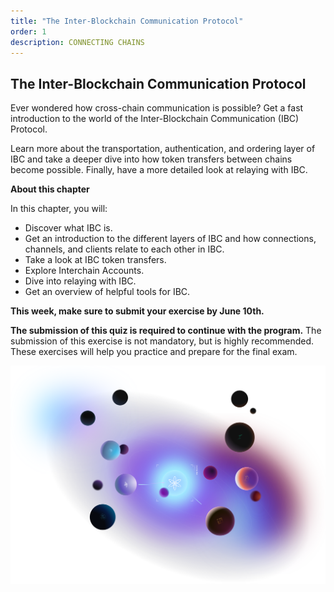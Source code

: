 ```yaml
---
title: "The Inter-Blockchain Communication Protocol"
order: 1
description: CONNECTING CHAINS
---
```


## The Inter-Blockchain Communication Protocol

Ever wondered how cross-chain communication is possible? Get a fast introduction to the world of the Inter-Blockchain Communication (IBC) Protocol.

Learn more about the transportation, authentication, and ordering layer of IBC and take a deeper dive into how token transfers between chains become possible. Finally, have a more detailed look at relaying with IBC.

<HighlightBox type="learning">

**About this chapter**

In this chapter, you will:

* Discover what IBC is.
* Get an introduction to the different layers of IBC and how connections, channels, and clients relate to each other in IBC.
* Take a look at IBC token transfers.
* Explore Interchain Accounts.
* Dive into relaying with IBC.
* Get an overview of helpful tools for IBC.

</HighlightBox>

**This week, make sure to submit your exercise by June 10th.**

**The submission of this quiz is required to continue with the program.** The submission of this exercise is not mandatory, but is highly recommended. These exercises will help you practice and prepare for the final exam.

![Star between planets image](/course-ida/landingpages/images/planet-collection.svg)
